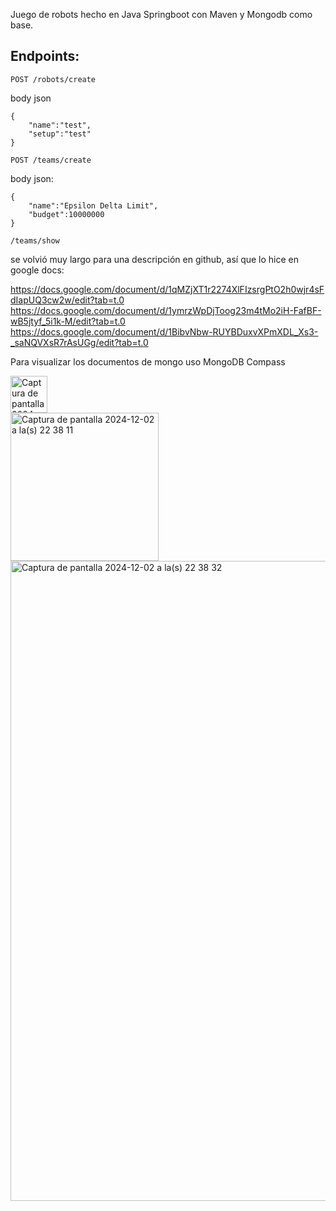 Juego de robots hecho en Java Springboot con Maven y Mongodb como base.

## Endpoints:

```
POST /robots/create
```


body json
```
{
    "name":"test",
    "setup":"test"
}
```


```
POST /teams/create
```


body json:
```
{
    "name":"Epsilon Delta Limit",
    "budget":10000000
}
```

```
/teams/show
```


se volvió muy largo para una descripción en github, así que lo hice en google docs:


https://docs.google.com/document/d/1qMZjXT1r2274XlFIzsrgPtO2h0wjr4sFdIapUQ3cw2w/edit?tab=t.0
https://docs.google.com/document/d/1ymrzWpDjToog23m4tMo2iH-FafBF-wB5jtyf_5i1k-M/edit?tab=t.0
https://docs.google.com/document/d/1BibvNbw-RUYBDuxvXPmXDL_Xs3-_saNQVXsR7rAsUGg/edit?tab=t.0

Para visualizar los documentos de mongo uso MongoDB Compass

<img width="59" alt="Captura de pantalla 2024-12-02 a la(s) 22 37 58" src="https://github.com/user-attachments/assets/696f25bc-9132-4073-9745-20faed51fc1f">


<br>
<img width="237" alt="Captura de pantalla 2024-12-02 a la(s) 22 38 11" src="https://github.com/user-attachments/assets/386f2ef9-9815-4f60-b7aa-721d63db2233">
<br>

<img width="1024" alt="Captura de pantalla 2024-12-02 a la(s) 22 38 32" src="https://github.com/user-attachments/assets/0a256e33-3449-4451-b148-5026e8d3eaf8">








